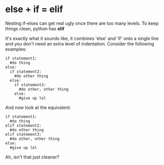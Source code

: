 # else + if = elif

Nesting if-elses can get real ugly once there are too many levels. To keep things clean, python has **elif**

It's exactly what it sounds like, it combines 'else' and 'if' onto a single line and you don't need an extra level of indentation. Consider the following examples:

```
if statement1:
  #do thing
else:
  if statement2:
    #do other thing
  else:
    if statement3:
      #do other, other thing
    else:
      #give up lol
```

And now look at the equivalent:

```
if statement1:
  #do thing
elif statement2:
  #do other thing
elif statement3:
  #do other, other thing
else:
  #give up lol
```

Ah, isn't that just cleaner? 